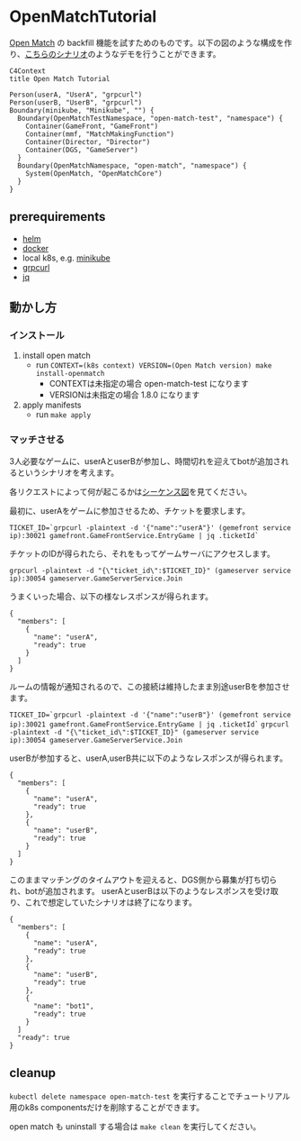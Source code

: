 # OpenMatchTutorial
[Open Match](https://github.com/googleforgames/open-match) の backfill 機能を試すためのものです。以下の図のような構成を作り、[こちらのシナリオ](seq.md)のようなデモを行うことができます。

```mermaid
C4Context
title Open Match Tutorial

Person(userA, "UserA", "grpcurl")
Person(userB, "UserB", "grpcurl")
Boundary(minikube, "Minikube", "") {
  Boundary(OpenMatchTestNamespace, "open-match-test", "namespace") {
    Container(GameFront, "GameFront")
    Container(mmf, "MatchMakingFunction")
    Container(Director, "Director")
    Container(DGS, "GameServer")
  }
  Boundary(OpenMatchNamespace, "open-match", "namespace") {
    System(OpenMatch, "OpenMatchCore")
  }
}
```


## prerequirements
- [helm](https://helm.sh/)
- [docker](https://www.docker.com/)
- local k8s, e.g. [minikube](https://minikube.sigs.k8s.io/)
- [grpcurl](https://github.com/fullstorydev/grpcurl)
- [jq](https://jqlang.github.io/jq/)

## 動かし方
### インストール
1. install open match
    - run `CONTEXT=(k8s context) VERSION=(Open Match version) make install-openmatch`
      - CONTEXTは未指定の場合 open-match-test になります
      - VERSIONは未指定の場合 1.8.0 になります
2. apply manifests
    - run `make apply`

### マッチさせる
3人必要なゲームに、userAとuserBが参加し、時間切れを迎えてbotが追加されるというシナリオを考えます。

各リクエストによって何が起こるかは[シーケンス図](seq.md)を見てください。

最初に、userAをゲームに参加させるため、チケットを要求します。

`` TICKET_ID=`grpcurl -plaintext -d '{"name":"userA"}' (gemefront service ip):30021 gamefront.GameFrontService.EntryGame | jq .ticketId` ``

チケットのIDが得られたら、それをもってゲームサーバにアクセスします。

`grpcurl -plaintext -d "{\"ticket_id\":$TICKET_ID}" (gameserver service ip):30054 gameserver.GameServerService.Join`

うまくいった場合、以下の様なレスポンスが得られます。


```
{
  "members": [
    {
      "name": "userA",
      "ready": true
    }
  ]
}
```

ルームの情報が通知されるので、この接続は維持したまま別途userBを参加させます。

`` TICKET_ID=`grpcurl -plaintext -d '{"name":"userB"}' (gemefront service ip):30021 gamefront.GameFrontService.EntryGame | jq .ticketId` ``
`grpcurl -plaintext -d "{\"ticket_id\":$TICKET_ID}" (gameserver service ip):30054 gameserver.GameServerService.Join`

userBが参加すると、userA,userB共に以下のようなレスポンスが得られます。

```
{
  "members": [
    {
      "name": "userA",
      "ready": true
    },
    {
      "name": "userB",
      "ready": true
    }
  ]
}
```

このままマッチングのタイムアウトを迎えると、DGS側から募集が打ち切られ、botが追加されます。
userAとuserBは以下のようなレスポンスを受け取り、これで想定していたシナリオは終了になります。
```
{
  "members": [
    {
      "name": "userA",
      "ready": true
    },
    {
      "name": "userB",
      "ready": true
    },
    {
      "name": "bot1",
      "ready": true
    }
  ]
  "ready": true
}
```


## cleanup
`kubectl delete namespace open-match-test` を実行することでチュートリアル用のk8s componentsだけを削除することができます。

open match も uninstall する場合は `make clean` を実行してください。

